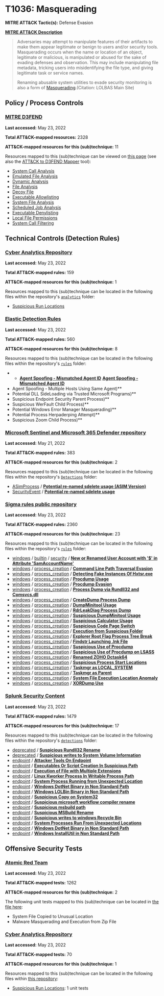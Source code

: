 # T1036: Masquerading
**MITRE ATT&CK Tactic(s):** Defense Evasion

**[MITRE ATT&CK Description](https://attack.mitre.org/techniques/T1036)**
<blockquote>Adversaries may attempt to manipulate features of their artifacts to make them appear legitimate or benign to users and/or security tools. Masquerading occurs when the name or location of an object, legitimate or malicious, is manipulated or abused for the sake of evading defenses and observation. This may include manipulating file metadata, tricking users into misidentifying the file type, and giving legitimate task or service names.

Renaming abusable system utilities to evade security monitoring is also a form of [Masquerading](https://attack.mitre.org/techniques/T1036).(Citation: LOLBAS Main Site)</blockquote>

## Policy / Process Controls
### [MITRE D3FEND](https://d3fend.mitre.org/)
**Last accessed:** May 23, 2022

**Total ATT&CK-mapped resources:** 2328

**ATT&CK-mapped resources for this (sub)technique:** 11

Resources mapped to this (sub)technique can be viewed on [this page](https://d3fend.mitre.org/) (see also the [ATT&CK to D3FEND Mapper](https://d3fend.mitre.org/tools/attack-mapper) tool):

* [System Call Analysis](https://d3fend.mitre.org/technique/d3f:SystemCallAnalysis)
* [Emulated File Analysis](https://d3fend.mitre.org/technique/d3f:EmulatedFileAnalysis)
* [Dynamic Analysis](https://d3fend.mitre.org/technique/d3f:DynamicAnalysis)
* [File Analysis](https://d3fend.mitre.org/technique/d3f:FileAnalysis)
* [Decoy File](https://d3fend.mitre.org/technique/d3f:DecoyFile)
* [Executable Allowlisting](https://d3fend.mitre.org/technique/d3f:ExecutableAllowlisting)
* [System File Analysis](https://d3fend.mitre.org/technique/d3f:SystemFileAnalysis)
* [Scheduled Job Analysis](https://d3fend.mitre.org/technique/d3f:ScheduledJobAnalysis)
* [Executable Denylisting](https://d3fend.mitre.org/technique/d3f:ExecutableDenylisting)
* [Local File Permissions](https://d3fend.mitre.org/technique/d3f:LocalFilePermissions)
* [System Call Filtering](https://d3fend.mitre.org/technique/d3f:SystemCallFiltering)

## Technical Controls (Detection Rules)
### [Cyber Analytics Repository](https://car.mitre.org)
**Last accessed:** May 23, 2022

**Total ATT&CK-mapped rules:** 159

**ATT&CK-mapped resources for this (sub)technique:** 1

Resources mapped to this (sub)technique can be located in the following files within the repository's <code>[analytics](https://github.com/mitre-attack/car/blob/master/analytics)</code> folder:

* [Suspicious Run Locations](https://github.com/mitre-attack/car/tree/master/analytics/CAR-2013-05-002.yaml)

### [Elastic Detection Rules](https://github.com/elastic/detection-rules)
**Last accessed:** May 23, 2022

**Total ATT&CK-mapped rules:** 560

**ATT&CK-mapped resources for this (sub)technique:** 8

Resources mapped to this (sub)technique can be located in the following files within the repository's <code>[rules](https://github.com/elastic/detection-rules/tree/main/rules)</code> folder:

* * **[Agent Spoofing - Mismatched Agent ID](https://github.com/elastic/detection-rules/blob/main/rules/cross-platform/defense_evasion_agent_spoofing_mismatched_id.toml)**
**[Agent Spoofing - Mismatched Agent ID](https://github.com/elastic/detection-rules/blob/main/rules/cross-platform/defense_evasion_agent_spoofing_mismatched_id.toml)**
* Agent Spoofing - Multiple Hosts Using Same Agent)**
* Potential DLL SideLoading via Trusted Microsoft Programs)**
* Suspicious Endpoint Security Parent Process)**
* Suspicious WerFault Child Process)**
* Potential Windows Error Manager Masquerading)**
* Potential Process Herpaderping Attempt)**
* Suspicious Zoom Child Process)**

### [Microsoft Sentinel and Microsoft 365 Defender repository](https://github.com/Azure/Azure-Sentinel)
**Last accessed:** May 21, 2022

**Total ATT&CK-mapped rules:** 383

**ATT&CK-mapped resources for this (sub)technique:** 2

Resources mapped to this (sub)technique can be located in the following files within the repository's <code>[Detections](https://github.com/Azure/Azure-Sentinel/tree/master/Detections)</code> folder:

* [ASimProcess](https://github.com/Azure/Azure-Sentinel/tree/master/Detections/ASimProcess/) / **[Potential re-named sdelete usage (ASIM Version)](https://github.com/Azure/Azure-Sentinel/blob/master/Detections/ASimProcess/Potentialre-namedsdeleteusage(ASIMVersion).yaml)**
* [SecurityEvent](https://github.com/Azure/Azure-Sentinel/tree/master/Detections/SecurityEvent/) / **[Potential re-named sdelete usage](https://github.com/Azure/Azure-Sentinel/blob/master/Detections/SecurityEvent/Potentialre-namedsdeleteusage.yaml)**

### [Sigma rules public repository](https://github.com/SigmaHQ/sigma)
**Last accessed:** May 23, 2022

**Total ATT&CK-mapped rules:** 2360

**ATT&CK-mapped resources for this (sub)technique:** 23

Resources mapped to this (sub)technique can be located in the following files within the repository's <code>[rules](https://github.com/SigmaHQ/sigma/tree/master/rules)</code> folder:

* [windows](https://github.com/SigmaHQ/sigma/tree/master/rules/windows/) / [builtin](https://github.com/SigmaHQ/sigma/tree/master/rules/windows/builtin/) / [security](https://github.com/SigmaHQ/sigma/tree/master/rules/windows/builtin/security/) / **[New or Renamed User Account with '$' in Attribute 'SamAccountName'](https://github.com/SigmaHQ/sigma/blob/master/rules/windows/builtin/security/win_new_or_renamed_user_account_with_dollar_sign.yml)**
* [windows](https://github.com/SigmaHQ/sigma/tree/master/rules/windows/) / [process_creation](https://github.com/SigmaHQ/sigma/tree/master/rules/windows/process_creation/) / **[Command Line Path Traversal Evasion](https://github.com/SigmaHQ/sigma/blob/master/rules/windows/process_creation/proc_creation_win_commandline_path_traversal_evasion.yml)**
* [windows](https://github.com/SigmaHQ/sigma/tree/master/rules/windows/) / [process_creation](https://github.com/SigmaHQ/sigma/tree/master/rules/windows/process_creation/) / **[Detecting Fake Instances Of Hxtsr.exe](https://github.com/SigmaHQ/sigma/blob/master/rules/windows/process_creation/proc_creation_win_detecting_fake_instances_of_hxtsr.yml)**
* [windows](https://github.com/SigmaHQ/sigma/tree/master/rules/windows/) / [process_creation](https://github.com/SigmaHQ/sigma/tree/master/rules/windows/process_creation/) / **[Procdump Usage](https://github.com/SigmaHQ/sigma/blob/master/rules/windows/process_creation/proc_creation_win_procdump.yml)**
* [windows](https://github.com/SigmaHQ/sigma/tree/master/rules/windows/) / [process_creation](https://github.com/SigmaHQ/sigma/tree/master/rules/windows/process_creation/) / **[Procdump Evasion](https://github.com/SigmaHQ/sigma/blob/master/rules/windows/process_creation/proc_creation_win_procdump_evasion.yml)**
* [windows](https://github.com/SigmaHQ/sigma/tree/master/rules/windows/) / [process_creation](https://github.com/SigmaHQ/sigma/tree/master/rules/windows/process_creation/) / **[Process Dump via Rundll32 and Comsvcs.dll](https://github.com/SigmaHQ/sigma/blob/master/rules/windows/process_creation/proc_creation_win_process_dump_rundll32_comsvcs.yml)**
* [windows](https://github.com/SigmaHQ/sigma/tree/master/rules/windows/) / [process_creation](https://github.com/SigmaHQ/sigma/tree/master/rules/windows/process_creation/) / **[CreateDump Process Dump](https://github.com/SigmaHQ/sigma/blob/master/rules/windows/process_creation/proc_creation_win_proc_dump_createdump.yml)**
* [windows](https://github.com/SigmaHQ/sigma/tree/master/rules/windows/) / [process_creation](https://github.com/SigmaHQ/sigma/tree/master/rules/windows/process_creation/) / **[DumpMinitool Usage](https://github.com/SigmaHQ/sigma/blob/master/rules/windows/process_creation/proc_creation_win_proc_dump_dumpminitool.yml)**
* [windows](https://github.com/SigmaHQ/sigma/tree/master/rules/windows/) / [process_creation](https://github.com/SigmaHQ/sigma/tree/master/rules/windows/process_creation/) / **[RdrLeakDiag Process Dump](https://github.com/SigmaHQ/sigma/blob/master/rules/windows/process_creation/proc_creation_win_proc_dump_rdrleakdiag.yml)**
* [windows](https://github.com/SigmaHQ/sigma/tree/master/rules/windows/) / [process_creation](https://github.com/SigmaHQ/sigma/tree/master/rules/windows/process_creation/) / **[Suspicious DumpMinitool Usage](https://github.com/SigmaHQ/sigma/blob/master/rules/windows/process_creation/proc_creation_win_proc_dump_susp_dumpminitool.yml)**
* [windows](https://github.com/SigmaHQ/sigma/tree/master/rules/windows/) / [process_creation](https://github.com/SigmaHQ/sigma/tree/master/rules/windows/process_creation/) / **[Suspicious Calculator Usage](https://github.com/SigmaHQ/sigma/blob/master/rules/windows/process_creation/proc_creation_win_susp_calc.yml)**
* [windows](https://github.com/SigmaHQ/sigma/tree/master/rules/windows/) / [process_creation](https://github.com/SigmaHQ/sigma/tree/master/rules/windows/process_creation/) / **[Suspicious Code Page Switch](https://github.com/SigmaHQ/sigma/blob/master/rules/windows/process_creation/proc_creation_win_susp_codepage_switch.yml)**
* [windows](https://github.com/SigmaHQ/sigma/tree/master/rules/windows/) / [process_creation](https://github.com/SigmaHQ/sigma/tree/master/rules/windows/process_creation/) / **[Execution from Suspicious Folder](https://github.com/SigmaHQ/sigma/blob/master/rules/windows/process_creation/proc_creation_win_susp_execution_path.yml)**
* [windows](https://github.com/SigmaHQ/sigma/tree/master/rules/windows/) / [process_creation](https://github.com/SigmaHQ/sigma/tree/master/rules/windows/process_creation/) / **[Explorer Root Flag Process Tree Break](https://github.com/SigmaHQ/sigma/blob/master/rules/windows/process_creation/proc_creation_win_susp_explorer_break_proctree.yml)**
* [windows](https://github.com/SigmaHQ/sigma/tree/master/rules/windows/) / [process_creation](https://github.com/SigmaHQ/sigma/tree/master/rules/windows/process_creation/) / **[Findstr Launching .lnk File](https://github.com/SigmaHQ/sigma/blob/master/rules/windows/process_creation/proc_creation_win_susp_findstr_lnk.yml)**
* [windows](https://github.com/SigmaHQ/sigma/tree/master/rules/windows/) / [process_creation](https://github.com/SigmaHQ/sigma/tree/master/rules/windows/process_creation/) / **[Suspicious Use of Procdump](https://github.com/SigmaHQ/sigma/blob/master/rules/windows/process_creation/proc_creation_win_susp_procdump.yml)**
* [windows](https://github.com/SigmaHQ/sigma/tree/master/rules/windows/) / [process_creation](https://github.com/SigmaHQ/sigma/tree/master/rules/windows/process_creation/) / **[Suspicious Use of Procdump on LSASS](https://github.com/SigmaHQ/sigma/blob/master/rules/windows/process_creation/proc_creation_win_susp_procdump_lsass.yml)**
* [windows](https://github.com/SigmaHQ/sigma/tree/master/rules/windows/) / [process_creation](https://github.com/SigmaHQ/sigma/tree/master/rules/windows/process_creation/) / **[Renamed ZOHO Dctask64](https://github.com/SigmaHQ/sigma/blob/master/rules/windows/process_creation/proc_creation_win_susp_renamed_dctask64.yml)**
* [windows](https://github.com/SigmaHQ/sigma/tree/master/rules/windows/) / [process_creation](https://github.com/SigmaHQ/sigma/tree/master/rules/windows/process_creation/) / **[Suspicious Process Start Locations](https://github.com/SigmaHQ/sigma/blob/master/rules/windows/process_creation/proc_creation_win_susp_run_locations.yml)**
* [windows](https://github.com/SigmaHQ/sigma/tree/master/rules/windows/) / [process_creation](https://github.com/SigmaHQ/sigma/tree/master/rules/windows/process_creation/) / **[Taskmgr as LOCAL_SYSTEM](https://github.com/SigmaHQ/sigma/blob/master/rules/windows/process_creation/proc_creation_win_susp_taskmgr_localsystem.yml)**
* [windows](https://github.com/SigmaHQ/sigma/tree/master/rules/windows/) / [process_creation](https://github.com/SigmaHQ/sigma/tree/master/rules/windows/process_creation/) / **[Taskmgr as Parent](https://github.com/SigmaHQ/sigma/blob/master/rules/windows/process_creation/proc_creation_win_susp_taskmgr_parent.yml)**
* [windows](https://github.com/SigmaHQ/sigma/tree/master/rules/windows/) / [process_creation](https://github.com/SigmaHQ/sigma/tree/master/rules/windows/process_creation/) / **[System File Execution Location Anomaly](https://github.com/SigmaHQ/sigma/blob/master/rules/windows/process_creation/proc_creation_win_system_exe_anomaly.yml)**
* [windows](https://github.com/SigmaHQ/sigma/tree/master/rules/windows/) / [process_creation](https://github.com/SigmaHQ/sigma/tree/master/rules/windows/process_creation/) / **[XORDump Use](https://github.com/SigmaHQ/sigma/blob/master/rules/windows/process_creation/proc_creation_win_xordump.yml)**

### [Splunk Security Content](https://github.com/splunk/security_content)
**Last accessed:** May 23, 2022

**Total ATT&CK-mapped rules:** 1479

**ATT&CK-mapped resources for this (sub)technique:** 17

Resources mapped to this (sub)technique can be located in the following files within the repository's <code>[detections](https://github.com/splunk/security_content/tree/develop/detections)</code> folder:

* [deprecated](https://github.com/splunk/security_content/tree/develop/detections/deprecated/) / **[Suspicious Rundll32 Rename](https://github.com/splunk/security_content/blob/develop/detections/deprecated/suspicious_rundll32_rename.yml)**
* [deprecated](https://github.com/splunk/security_content/tree/develop/detections/deprecated/) / **[Suspicious writes to System Volume Information](https://github.com/splunk/security_content/blob/develop/detections/deprecated/suspicious_writes_to_system_volume_information.yml)**
* [endpoint](https://github.com/splunk/security_content/tree/develop/detections/endpoint/) / **[Attacker Tools On Endpoint](https://github.com/splunk/security_content/blob/develop/detections/endpoint/attacker_tools_on_endpoint.yml)**
* [endpoint](https://github.com/splunk/security_content/tree/develop/detections/endpoint/) / **[Executables Or Script Creation In Suspicious Path](https://github.com/splunk/security_content/blob/develop/detections/endpoint/executables_or_script_creation_in_suspicious_path.yml)**
* [endpoint](https://github.com/splunk/security_content/tree/develop/detections/endpoint/) / **[Execution of File with Multiple Extensions](https://github.com/splunk/security_content/blob/develop/detections/endpoint/execution_of_file_with_multiple_extensions.yml)**
* [endpoint](https://github.com/splunk/security_content/tree/develop/detections/endpoint/) / **[Linux Kworker Process In Writable Process Path](https://github.com/splunk/security_content/blob/develop/detections/endpoint/linux_kworker_process_in_writable_process_path.yml)**
* [endpoint](https://github.com/splunk/security_content/tree/develop/detections/endpoint/) / **[System Process Running from Unexpected Location](https://github.com/splunk/security_content/blob/develop/detections/endpoint/ssa___system_process_running_from_unexpected_location.yml)**
* [endpoint](https://github.com/splunk/security_content/tree/develop/detections/endpoint/) / **[Windows DotNet Binary in Non Standard Path](https://github.com/splunk/security_content/blob/develop/detections/endpoint/ssa___windows_dotnet_binary_in_non_standard_path.yml)**
* [endpoint](https://github.com/splunk/security_content/tree/develop/detections/endpoint/) / **[Windows LOLBin Binary in Non Standard Path](https://github.com/splunk/security_content/blob/develop/detections/endpoint/ssa___windows_lolbin_binary_in_non_standard_path.yml)**
* [endpoint](https://github.com/splunk/security_content/tree/develop/detections/endpoint/) / **[Suspicious Copy on System32](https://github.com/splunk/security_content/blob/develop/detections/endpoint/suspicious_copy_on_system32.yml)**
* [endpoint](https://github.com/splunk/security_content/tree/develop/detections/endpoint/) / **[Suspicious microsoft workflow compiler rename](https://github.com/splunk/security_content/blob/develop/detections/endpoint/suspicious_microsoft_workflow_compiler_rename.yml)**
* [endpoint](https://github.com/splunk/security_content/tree/develop/detections/endpoint/) / **[Suspicious msbuild path](https://github.com/splunk/security_content/blob/develop/detections/endpoint/suspicious_msbuild_path.yml)**
* [endpoint](https://github.com/splunk/security_content/tree/develop/detections/endpoint/) / **[Suspicious MSBuild Rename](https://github.com/splunk/security_content/blob/develop/detections/endpoint/suspicious_msbuild_rename.yml)**
* [endpoint](https://github.com/splunk/security_content/tree/develop/detections/endpoint/) / **[Suspicious writes to windows Recycle Bin](https://github.com/splunk/security_content/blob/develop/detections/endpoint/suspicious_writes_to_windows_recycle_bin.yml)**
* [endpoint](https://github.com/splunk/security_content/tree/develop/detections/endpoint/) / **[System Processes Run From Unexpected Locations](https://github.com/splunk/security_content/blob/develop/detections/endpoint/system_processes_run_from_unexpected_locations.yml)**
* [endpoint](https://github.com/splunk/security_content/tree/develop/detections/endpoint/) / **[Windows DotNet Binary in Non Standard Path](https://github.com/splunk/security_content/blob/develop/detections/endpoint/windows_dotnet_binary_in_non_standard_path.yml)**
* [endpoint](https://github.com/splunk/security_content/tree/develop/detections/endpoint/) / **[Windows InstallUtil in Non Standard Path](https://github.com/splunk/security_content/blob/develop/detections/endpoint/windows_installutil_in_non_standard_path.yml)**


## Offensive Security Tests
### [Atomic Red Team](https://github.com/redcanaryco/atomic-red-team)
**Last accessed:** May 23, 2022

**Total ATT&CK-mapped tests:** 1262

**ATT&CK-mapped resources for this (sub)technique:** 2

The following unit tests mapped to this (sub)technique can be located in [the file here](https://github.com/redcanaryco/atomic-red-team/tree/master/atomics/T1036/T1036.yaml):

* System File Copied to Unusual Location
* Malware Masquerading and Execution from Zip File

### [Cyber Analytics Repository](https://car.mitre.org)
**Last accessed:** May 23, 2022

**Total ATT&CK-mapped tests:** 70

**ATT&CK-mapped resources for this (sub)technique:** 1

Resources mapped to this (sub)technique can be located in the following files within [this repository](https://github.com/mitre-attack/car/blob/master/analytics):

* [Suspicious Run Locations](https://github.com/mitre-attack/car/tree/master/analytics/CAR-2013-05-002.yaml): 1 unit tests

